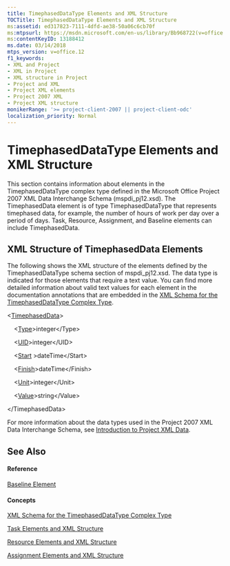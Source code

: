 ```yaml
---
title: TimephasedDataType Elements and XML Structure
TOCTitle: TimephasedDataType Elements and XML Structure
ms:assetid: ed317823-7111-4dfd-ae38-50a06c6cb70f
ms:mtpsurl: https://msdn.microsoft.com/en-us/library/Bb968722(v=office.12)
ms:contentKeyID: 13188412
ms.date: 03/14/2018
mtps_version: v=office.12
f1_keywords:
- XML and Project
- XML in Project
- XML structure in Project
- Project and XML
- Project XML elements
- Project 2007 XML
- Project XML structure
monikerRange: '>= project-client-2007 || project-client-odc'
localization_priority: Normal
---
```


# TimephasedDataType Elements and XML Structure




This section contains information about elements in the TimephasedDataType complex type defined in the Microsoft Office Project 2007 XML Data Interchange Schema (mspdi\_pj12.xsd). The TimephasedData element is of type TimephasedDataType that represents timephased data, for example, the number of hours of work per day over a period of days. Task, Resource, Assignment, and Baseline elements can include TimephasedData.

## XML Structure of TimephasedData Elements

The following shows the XML structure of the elements defined by the TimephasedDataType schema section of mspdi\_pj12.xsd. The data type is indicated for those elements that require a text value. You can find more detailed information about valid text values for each element in the documentation annotations that are embedded in the [XML Schema for the TimephasedDataType Complex Type](xml-schema-for-the-timephaseddatatype-complex-type.md).

\<[TimephasedData](timephaseddata-element.md)\>

    \<[Type](type-element-multiple-parents.md)\>integer\</Type\>

    \<[UID](uid-element.md)\>integer\</UID\>

    \<[Start](start-element.md) \>dateTime\</Start\>

    \<[Finish](finish-element.md)\>dateTime\</Finish\>

    \<[Unit](unit-element.md)\>integer\</Unit\>

    \<[Value](value-element.md)\>string\</Value\>

\</TimephasedData\>

For more information about the data types used in the Project 2007 XML Data Interchange Schema, see [Introduction to Project XML Data](introduction-to-project-xml-data.md).

## See Also

#### Reference

[Baseline Element](baseline-element.md)

#### Concepts

[XML Schema for the TimephasedDataType Complex Type](xml-schema-for-the-timephaseddatatype-complex-type.md)

[Task Elements and XML Structure](task-elements-and-xml-structure.md)

[Resource Elements and XML Structure](resource-elements-and-xml-structure.md)

[Assignment Elements and XML Structure](assignment-elements-and-xml-structure.md)

